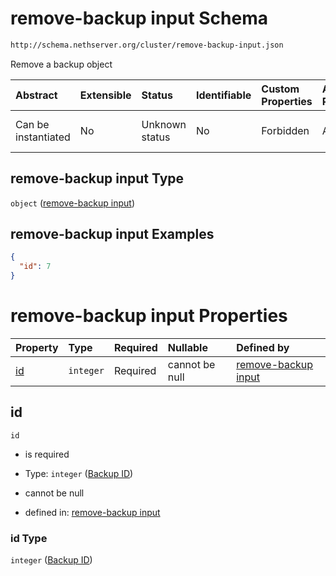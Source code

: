 # remove-backup input Schema

```txt
http://schema.nethserver.org/cluster/remove-backup-input.json
```

Remove a backup object

| Abstract            | Extensible | Status         | Identifiable | Custom Properties | Additional Properties | Access Restrictions | Defined In                                                                          |
| :------------------ | :--------- | :------------- | :----------- | :---------------- | :-------------------- | :------------------ | :---------------------------------------------------------------------------------- |
| Can be instantiated | No         | Unknown status | No           | Forbidden         | Allowed               | none                | [remove-backup-input.json](cluster/remove-backup-input.json "open original schema") |

## remove-backup input Type

`object` ([remove-backup input](remove-backup-input.md))

## remove-backup input Examples

```json
{
  "id": 7
}
```

# remove-backup input Properties

| Property  | Type      | Required | Nullable       | Defined by                                                                                                                                        |
| :-------- | :-------- | :------- | :------------- | :------------------------------------------------------------------------------------------------------------------------------------------------ |
| [id](#id) | `integer` | Required | cannot be null | [remove-backup input](remove-backup-input-properties-backup-id.md "http://schema.nethserver.org/cluster/remove-backup-input.json#/properties/id") |

## id



`id`

*   is required

*   Type: `integer` ([Backup ID](remove-backup-input-properties-backup-id.md))

*   cannot be null

*   defined in: [remove-backup input](remove-backup-input-properties-backup-id.md "http://schema.nethserver.org/cluster/remove-backup-input.json#/properties/id")

### id Type

`integer` ([Backup ID](remove-backup-input-properties-backup-id.md))
